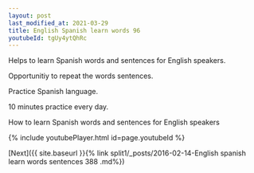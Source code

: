 ```yaml
---
layout: post
last_modified_at: 2021-03-29
title: English Spanish learn words 96 
youtubeId: tgUy4ytQhRc
---
```

 
 
Helps to learn Spanish words and sentences for English speakers.

Opportunitiy to repeat the words sentences. 

Practice Spanish language. 
 
10 minutes practice every day. 
 
How to learn Spanish words and sentences for English speakers 
 
{% include youtubePlayer.html id=page.youtubeId %}
 
 
[Next]({{ site.baseurl }}{% link  split1/_posts/2016-02-14-English spanish learn words sentences 388 .md%})
 
